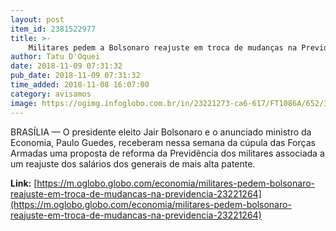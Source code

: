 ```yaml
---
layout: post
item_id: 2381522977
title: >-
    Militares pedem a Bolsonaro reajuste em troca de mudanças na Previdência
author: Tatu D'Oquei
date: 2018-11-09 07:31:32
pub_date: 2018-11-09 07:31:32
time_added: 2018-11-08 16:07:00
category: avisamos
image: https://ogimg.infoglobo.com.br/in/23221273-ca6-617/FT1086A/652/31881850438_abd17a5160_o.jpg
---
```


BRASÍLIA — O presidente eleito Jair Bolsonaro e o anunciado ministro da Economia, Paulo Guedes, receberam nessa semana da cúpula das Forças Armadas uma proposta de reforma da Previdência dos militares associada a um reajuste dos salários dos generais de mais alta patente.

**Link:** [https://m.oglobo.globo.com/economia/militares-pedem-bolsonaro-reajuste-em-troca-de-mudancas-na-previdencia-23221264](https://m.oglobo.globo.com/economia/militares-pedem-bolsonaro-reajuste-em-troca-de-mudancas-na-previdencia-23221264)

